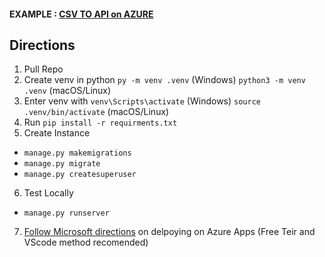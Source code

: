 #### EXAMPLE : [CSV TO API on AZURE](https://csvapitest.azurewebsites.net/)

## Directions

1. Pull Repo 
2. Create venv in python ```py -m venv .venv``` (Windows) ```python3 -m venv .venv``` (macOS/Linux)
3. Enter venv with  ```venv\Scripts\activate``` (Windows) ```source .venv/bin/activate``` (macOS/Linux)
4. Run ```pip install -r requirments.txt```
5. Create Instance 
- ```manage.py makemigrations```
- ```manage.py migrate```
- ```manage.py createsuperuser```
6. Test Locally
- ```manage.py runserver```

7. [Follow Microsoft directions](https://learn.microsoft.com/en-us/azure/app-service/quickstart-python?tabs=django%2Cwindows%2Cazure-cli%2Cvscode-deploy%2Cdeploy-instructions-azportal%2Cterminal-bash%2Cdeploy-instructions-zip-azcli) on delpoying on Azure Apps (Free Teir and VScode method recomended)
